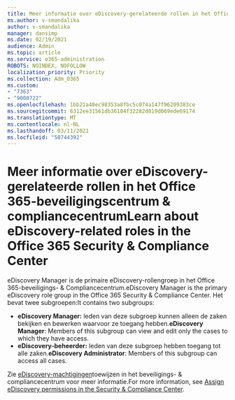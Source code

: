 ```yaml
---
title: Meer informatie over eDiscovery-gerelateerde rollen in het Office 365-beveiligingscentrum & compliancecentrum
ms.author: v-smandalika
author: v-smandalika
manager: dansimp
ms.date: 02/19/2021
audience: Admin
ms.topic: article
ms.service: o365-administration
ROBOTS: NOINDEX, NOFOLLOW
localization_priority: Priority
ms.collection: Adm_O365
ms.custom:
- "7363"
- "9000722"
ms.openlocfilehash: 1bb21a40ec98353a8fbc5c074a147f96209383ce
ms.sourcegitcommit: 6312ee31561db36104f32282d019d069ede69174
ms.translationtype: MT
ms.contentlocale: nl-NL
ms.lasthandoff: 03/11/2021
ms.locfileid: "50744392"
---
```

# <a name="learn-about-ediscovery-related-roles-in-the-office-365-security--compliance-center"></a><span data-ttu-id="bc56f-102">Meer informatie over eDiscovery-gerelateerde rollen in het Office 365-beveiligingscentrum & compliancecentrum</span><span class="sxs-lookup"><span data-stu-id="bc56f-102">Learn about eDiscovery-related roles in the Office 365 Security & Compliance Center</span></span>

<span data-ttu-id="bc56f-103">eDiscovery Manager is de primaire eDiscovery-rollengroep in het Office 365-beveiligings- & Compliancecentrum.</span><span class="sxs-lookup"><span data-stu-id="bc56f-103">eDiscovery Manager is the primary eDiscovery role group in the Office 365 Security & Compliance Center.</span></span> <span data-ttu-id="bc56f-104">Het bevat twee subgroepen:</span><span class="sxs-lookup"><span data-stu-id="bc56f-104">It contains two subgroups:</span></span>

- <span data-ttu-id="bc56f-105">**eDiscovery Manager:** leden van deze subgroep kunnen alleen de zaken bekijken en bewerken waarvoor ze toegang hebben.</span><span class="sxs-lookup"><span data-stu-id="bc56f-105">**eDiscovery Manager**: Members of this subgroup can view and edit only the cases to which they have access.</span></span>
- <span data-ttu-id="bc56f-106">**eDiscovery-beheerder:** leden van deze subgroep hebben toegang tot alle zaken.</span><span class="sxs-lookup"><span data-stu-id="bc56f-106">**eDiscovery Administrator**: Members of this subgroup can access all cases.</span></span>

<span data-ttu-id="bc56f-107">Zie [eDiscovery-machtigingen](https://docs.microsoft.com/microsoft-365/compliance/assign-ediscovery-permissions)toewijzen in het beveiligings- & compliancecentrum voor meer informatie.</span><span class="sxs-lookup"><span data-stu-id="bc56f-107">For more information, see [Assign eDiscovery permissions in the Security & Compliance Center](https://docs.microsoft.com/microsoft-365/compliance/assign-ediscovery-permissions).</span></span>